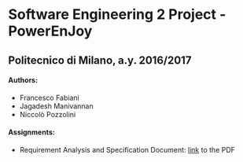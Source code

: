 # Software Engineering 2 Project - PowerEnJoy
## Politecnico di Milano, a.y. 2016/2017

#### Authors:
 - Francesco Fabiani
 - Jagadesh Manivannan
 - Niccolò Pozzolini

#### Assignments:
 - Requirement Analysis and Specification Document: [link](./rasd/rasd.pdf) to the PDF
